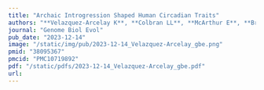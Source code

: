 ```yaml
---
title: "Archaic Introgression Shaped Human Circadian Traits"
authors: "**Velazquez-Arcelay K**, **Colbran LL**, **McArthur E**, **Brand CM**, **Rinker DC**, Siemann JK, McMahon DG, **Capra JA.**"
journal: "Genome Biol Evol"
pub_date: "2023-12-14"
image: "/static/img/pub/2023-12-14_Velazquez-Arcelay_gbe.png"
pmid: "38095367"
pmcid: "PMC10719892"
pdf: "/static/pdfs/2023-12-14_Velazquez-Arcelay_gbe.pdf"
url: 
---
```

